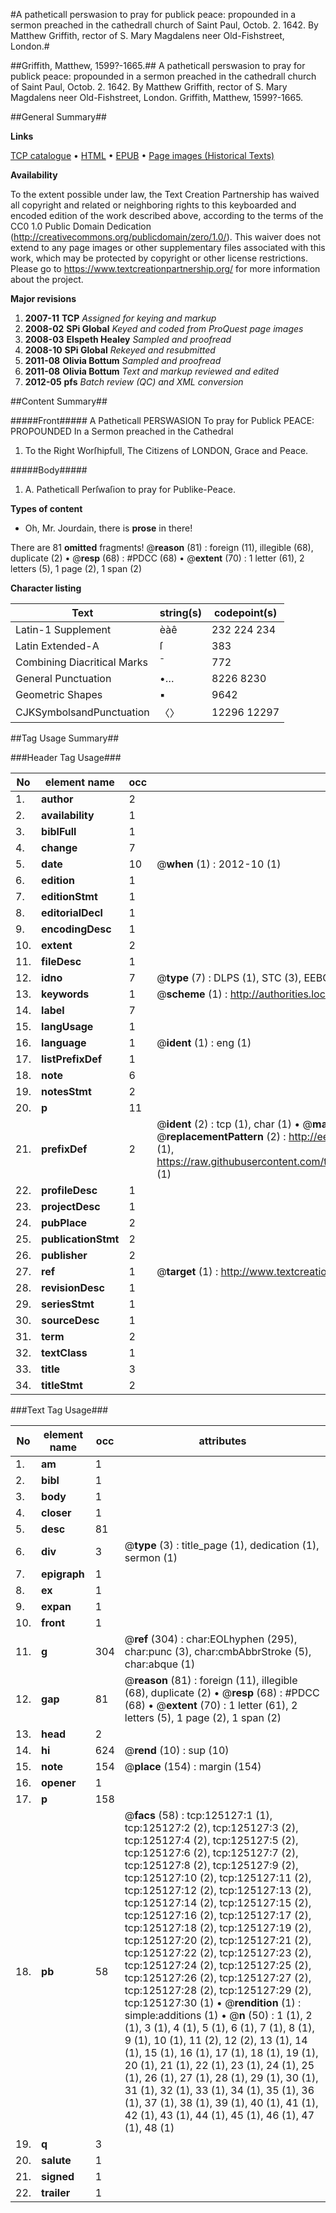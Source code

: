 #A patheticall perswasion to pray for publick peace: propounded in a sermon preached in the cathedrall church of Saint Paul, Octob. 2. 1642. By Matthew Griffith, rector of S. Mary Magdalens neer Old-Fishstreet, London.#

##Griffith, Matthew, 1599?-1665.##
A patheticall perswasion to pray for publick peace: propounded in a sermon preached in the cathedrall church of Saint Paul, Octob. 2. 1642. By Matthew Griffith, rector of S. Mary Magdalens neer Old-Fishstreet, London.
Griffith, Matthew, 1599?-1665.

##General Summary##

**Links**

[TCP catalogue](http://www.ota.ox.ac.uk/tcp/)  • 
[HTML](http://tei.it.ox.ac.uk/tcp/Texts-HTML/free/A85/A85709.html)  • 
[EPUB](http://tei.it.ox.ac.uk/tcp/Texts-EPUB/free/A85/A85709.epub) • 
[Page images (Historical Texts)](https://historicaltexts.jisc.ac.uk/eebo-99872681e)

**Availability**

To the extent possible under law, the Text Creation Partnership has waived all copyright and related or neighboring rights to this keyboarded and encoded edition of the work described above, according to the terms of the CC0 1.0 Public Domain Dedication (http://creativecommons.org/publicdomain/zero/1.0/). This waiver does not extend to any page images or other supplementary files associated with this work, which may be protected by copyright or other license restrictions. Please go to https://www.textcreationpartnership.org/ for more information about the project.

**Major revisions**

1. __2007-11__ __TCP__ *Assigned for keying and markup*
1. __2008-02__ __SPi Global__ *Keyed and coded from ProQuest page images*
1. __2008-03__ __Elspeth Healey__ *Sampled and proofread*
1. __2008-10__ __SPi Global__ *Rekeyed and resubmitted*
1. __2011-08__ __Olivia Bottum__ *Sampled and proofread*
1. __2011-08__ __Olivia Bottum__ *Text and markup reviewed and edited*
1. __2012-05__ __pfs__ *Batch review (QC) and XML conversion*

##Content Summary##

#####Front#####
A Patheticall PERSWASION To pray for Publick PEACE: PROPOUNDED In a Sermon preached in the Cathedral
1. To the Right Worſhipfull, The Citizens of LONDON, Grace and Peace.

#####Body#####

1. A. Patheticall Perſwaſion to pray for Publike-Peace.

**Types of content**

  * Oh, Mr. Jourdain, there is **prose** in there!

There are 81 **omitted** fragments! 
 @__reason__ (81) : foreign (11), illegible (68), duplicate (2)  •  @__resp__ (68) : #PDCC (68)  •  @__extent__ (70) : 1 letter (61), 2 letters (5), 1 page (2), 1 span (2)

**Character listing**


|Text|string(s)|codepoint(s)|
|---|---|---|
|Latin-1 Supplement|èàê|232 224 234|
|Latin Extended-A|ſ|383|
|Combining             Diacritical Marks|̄|772|
|General Punctuation|•…|8226 8230|
|Geometric Shapes|▪|9642|
|CJKSymbolsandPunctuation|〈〉|12296 12297|

##Tag Usage Summary##

###Header Tag Usage###

|No|element name|occ|attributes|
|---|---|---|---|
|1.|__author__|2||
|2.|__availability__|1||
|3.|__biblFull__|1||
|4.|__change__|7||
|5.|__date__|10| @__when__ (1) : 2012-10 (1)|
|6.|__edition__|1||
|7.|__editionStmt__|1||
|8.|__editorialDecl__|1||
|9.|__encodingDesc__|1||
|10.|__extent__|2||
|11.|__fileDesc__|1||
|12.|__idno__|7| @__type__ (7) : DLPS (1), STC (3), EEBO-CITATION (1), PROQUEST (1), VID (1)|
|13.|__keywords__|1| @__scheme__ (1) : http://authorities.loc.gov/ (1)|
|14.|__label__|7||
|15.|__langUsage__|1||
|16.|__language__|1| @__ident__ (1) : eng (1)|
|17.|__listPrefixDef__|1||
|18.|__note__|6||
|19.|__notesStmt__|2||
|20.|__p__|11||
|21.|__prefixDef__|2| @__ident__ (2) : tcp (1), char (1)  •  @__matchPattern__ (2) : ([0-9\-]+):([0-9IVX]+) (1), (.+) (1)  •  @__replacementPattern__ (2) : http://eebo.chadwyck.com/downloadtiff?vid=$1&page=$2 (1), https://raw.githubusercontent.com/textcreationpartnership/Texts/master/tcpchars.xml#$1 (1)|
|22.|__profileDesc__|1||
|23.|__projectDesc__|1||
|24.|__pubPlace__|2||
|25.|__publicationStmt__|2||
|26.|__publisher__|2||
|27.|__ref__|1| @__target__ (1) : http://www.textcreationpartnership.org/docs/. (1)|
|28.|__revisionDesc__|1||
|29.|__seriesStmt__|1||
|30.|__sourceDesc__|1||
|31.|__term__|2||
|32.|__textClass__|1||
|33.|__title__|3||
|34.|__titleStmt__|2||


###Text Tag Usage###

|No|element name|occ|attributes|
|---|---|---|---|
|1.|__am__|1||
|2.|__bibl__|1||
|3.|__body__|1||
|4.|__closer__|1||
|5.|__desc__|81||
|6.|__div__|3| @__type__ (3) : title_page (1), dedication (1), sermon (1)|
|7.|__epigraph__|1||
|8.|__ex__|1||
|9.|__expan__|1||
|10.|__front__|1||
|11.|__g__|304| @__ref__ (304) : char:EOLhyphen (295), char:punc (3), char:cmbAbbrStroke (5), char:abque (1)|
|12.|__gap__|81| @__reason__ (81) : foreign (11), illegible (68), duplicate (2)  •  @__resp__ (68) : #PDCC (68)  •  @__extent__ (70) : 1 letter (61), 2 letters (5), 1 page (2), 1 span (2)|
|13.|__head__|2||
|14.|__hi__|624| @__rend__ (10) : sup (10)|
|15.|__note__|154| @__place__ (154) : margin (154)|
|16.|__opener__|1||
|17.|__p__|158||
|18.|__pb__|58| @__facs__ (58) : tcp:125127:1 (1), tcp:125127:2 (2), tcp:125127:3 (2), tcp:125127:4 (2), tcp:125127:5 (2), tcp:125127:6 (2), tcp:125127:7 (2), tcp:125127:8 (2), tcp:125127:9 (2), tcp:125127:10 (2), tcp:125127:11 (2), tcp:125127:12 (2), tcp:125127:13 (2), tcp:125127:14 (2), tcp:125127:15 (2), tcp:125127:16 (2), tcp:125127:17 (2), tcp:125127:18 (2), tcp:125127:19 (2), tcp:125127:20 (2), tcp:125127:21 (2), tcp:125127:22 (2), tcp:125127:23 (2), tcp:125127:24 (2), tcp:125127:25 (2), tcp:125127:26 (2), tcp:125127:27 (2), tcp:125127:28 (2), tcp:125127:29 (2), tcp:125127:30 (1)  •  @__rendition__ (1) : simple:additions (1)  •  @__n__ (50) : 1 (1), 2 (1), 3 (1), 4 (1), 5 (1), 6 (1), 7 (1), 8 (1), 9 (1), 10 (1), 11 (2), 12 (2), 13 (1), 14 (1), 15 (1), 16 (1), 17 (1), 18 (1), 19 (1), 20 (1), 21 (1), 22 (1), 23 (1), 24 (1), 25 (1), 26 (1), 27 (1), 28 (1), 29 (1), 30 (1), 31 (1), 32 (1), 33 (1), 34 (1), 35 (1), 36 (1), 37 (1), 38 (1), 39 (1), 40 (1), 41 (1), 42 (1), 43 (1), 44 (1), 45 (1), 46 (1), 47 (1), 48 (1)|
|19.|__q__|3||
|20.|__salute__|1||
|21.|__signed__|1||
|22.|__trailer__|1||
